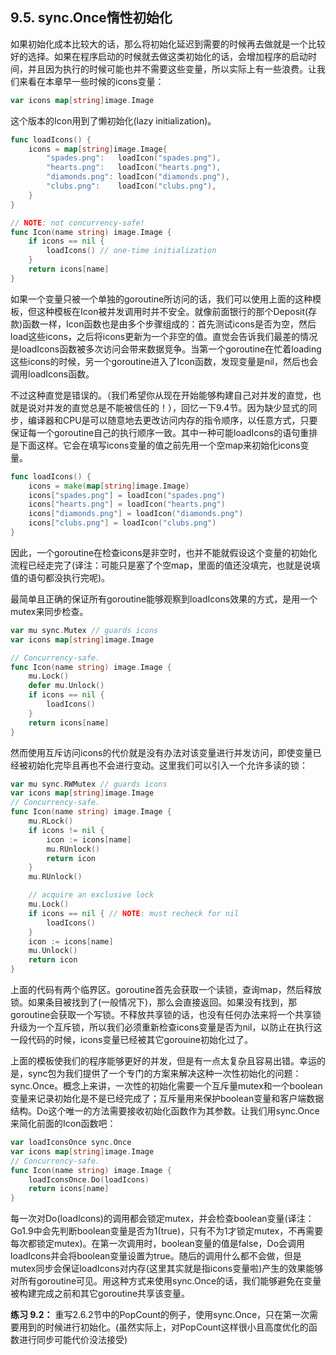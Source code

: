 ## 9.5. sync.Once惰性初始化

如果初始化成本比较大的话，那么将初始化延迟到需要的时候再去做就是一个比较好的选择。如果在程序启动的时候就去做这类初始化的话，会增加程序的启动时间，并且因为执行的时候可能也并不需要这些变量，所以实际上有一些浪费。让我们来看在本章早一些时候的icons变量：

```go
var icons map[string]image.Image
```

这个版本的Icon用到了懒初始化(lazy initialization)。

```go
func loadIcons() {
	icons = map[string]image.Image{
		"spades.png":   loadIcon("spades.png"),
		"hearts.png":   loadIcon("hearts.png"),
		"diamonds.png": loadIcon("diamonds.png"),
		"clubs.png":	loadIcon("clubs.png"),
	}
}

// NOTE: not concurrency-safe!
func Icon(name string) image.Image {
	if icons == nil {
		loadIcons() // one-time initialization
	}
	return icons[name]
}
```

如果一个变量只被一个单独的goroutine所访问的话，我们可以使用上面的这种模板，但这种模板在Icon被并发调用时并不安全。就像前面银行的那个Deposit(存款)函数一样，Icon函数也是由多个步骤组成的：首先测试icons是否为空，然后load这些icons，之后将icons更新为一个非空的值。直觉会告诉我们最差的情况是loadIcons函数被多次访问会带来数据竞争。当第一个goroutine在忙着loading这些icons的时候，另一个goroutine进入了Icon函数，发现变量是nil，然后也会调用loadIcons函数。

不过这种直觉是错误的。（我们希望你从现在开始能够构建自己对并发的直觉，也就是说对并发的直觉总是不能被信任的！），回忆一下9.4节。因为缺少显式的同步，编译器和CPU是可以随意地去更改访问内存的指令顺序，以任意方式，只要保证每一个goroutine自己的执行顺序一致。其中一种可能loadIcons的语句重排是下面这样。它会在填写icons变量的值之前先用一个空map来初始化icons变量。

```go
func loadIcons() {
	icons = make(map[string]image.Image)
	icons["spades.png"] = loadIcon("spades.png")
	icons["hearts.png"] = loadIcon("hearts.png")
	icons["diamonds.png"] = loadIcon("diamonds.png")
	icons["clubs.png"] = loadIcon("clubs.png")
}
```

因此，一个goroutine在检查icons是非空时，也并不能就假设这个变量的初始化流程已经走完了(译注：可能只是塞了个空map，里面的值还没填完，也就是说填值的语句都没执行完呢)。

最简单且正确的保证所有goroutine能够观察到loadIcons效果的方式，是用一个mutex来同步检查。

```go
var mu sync.Mutex // guards icons
var icons map[string]image.Image

// Concurrency-safe.
func Icon(name string) image.Image {
	mu.Lock()
	defer mu.Unlock()
	if icons == nil {
		loadIcons()
	}
	return icons[name]
}
```

然而使用互斥访问icons的代价就是没有办法对该变量进行并发访问，即使变量已经被初始化完毕且再也不会进行变动。这里我们可以引入一个允许多读的锁：

```go
var mu sync.RWMutex // guards icons
var icons map[string]image.Image
// Concurrency-safe.
func Icon(name string) image.Image {
	mu.RLock()
	if icons != nil {
		icon := icons[name]
		mu.RUnlock()
		return icon
	}
	mu.RUnlock()

	// acquire an exclusive lock
	mu.Lock()
	if icons == nil { // NOTE: must recheck for nil
		loadIcons()
	}
	icon := icons[name]
	mu.Unlock()
	return icon
}
```


上面的代码有两个临界区。goroutine首先会获取一个读锁，查询map，然后释放锁。如果条目被找到了(一般情况下)，那么会直接返回。如果没有找到，那goroutine会获取一个写锁。不释放共享锁的话，也没有任何办法来将一个共享锁升级为一个互斥锁，所以我们必须重新检查icons变量是否为nil，以防止在执行这一段代码的时候，icons变量已经被其它gorouine初始化过了。

上面的模板使我们的程序能够更好的并发，但是有一点太复杂且容易出错。幸运的是，sync包为我们提供了一个专门的方案来解决这种一次性初始化的问题：sync.Once。概念上来讲，一次性的初始化需要一个互斥量mutex和一个boolean变量来记录初始化是不是已经完成了；互斥量用来保护boolean变量和客户端数据结构。Do这个唯一的方法需要接收初始化函数作为其参数。让我们用sync.Once来简化前面的Icon函数吧：

```go
var loadIconsOnce sync.Once
var icons map[string]image.Image
// Concurrency-safe.
func Icon(name string) image.Image {
	loadIconsOnce.Do(loadIcons)
	return icons[name]
}
```

每一次对Do(loadIcons)的调用都会锁定mutex，并会检查boolean变量(译注：Go1.9中会先判断boolean变量是否为1(true)，只有不为1才锁定mutex，不再需要每次都锁定mutex)。在第一次调用时，boolean变量的值是false，Do会调用loadIcons并会将boolean变量设置为true。随后的调用什么都不会做，但是mutex同步会保证loadIcons对内存(这里其实就是指icons变量啦)产生的效果能够对所有goroutine可见。用这种方式来使用sync.Once的话，我们能够避免在变量被构建完成之前和其它goroutine共享该变量。

**练习 9.2：** 重写2.6.2节中的PopCount的例子，使用sync.Once，只在第一次需要用到的时候进行初始化。(虽然实际上，对PopCount这样很小且高度优化的函数进行同步可能代价没法接受)

